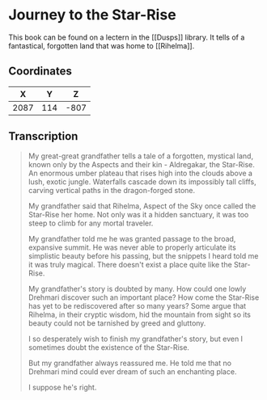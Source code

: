  
# Journey to the Star-Rise

This book can be found on a lectern in the [[Dusps]] library. It tells of a fantastical, forgotten land that was home to [[Rihelma]].

## Coordinates
| **X** | **Y** | **Z** |
| :---: | :---: | :---: |
| 2087  |  114  | -807  |

## Transcription
> My great-great grandfather tells a tale of a forgotten, mystical land, known only by the Aspects and their kin - Aldregakar, the Star-Rise. An enormous umber plateau that rises high into the clouds above a lush, exotic jungle. Waterfalls cascade down its impossibly tall cliffs, carving vertical paths in the dragon-forged stone.
>
> My grandfather said that Rihelma, Aspect of the Sky once called the Star-Rise her home. Not only was it a hidden sanctuary, it was too steep to climb for any mortal traveler.
>
> My grandfather told me he was granted passage to the broad, expansive summit. He was never able to properly articulate its simplistic beauty before his passing, but the snippets I heard told me it was truly magical. There doesn't exist a place quite like the Star-Rise.
>
> My grandfather's story is doubted by many. How could one lowly Drehmari discover such an important place? How come the Star-Rise has yet to be rediscovered after so many years? Some argue that Rihelma, in their cryptic wisdom, hid the mountain from sight so its beauty could not be tarnished by greed and gluttony.
>
> I so desperately wish to finish my grandfather's story, but even I sometimes doubt the existence of the Star-Rise.
>
> But my grandfather always reassured me. He told me that no Drehmari mind could ever dream of such an enchanting place.
>
> I suppose he's right.

